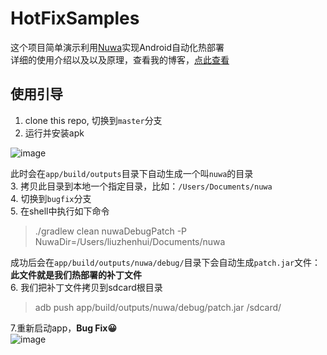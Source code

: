 # HotFixSamples

这个项目简单演示利用[Nuwa](https://github.com/jasonross/Nuwa)实现Android自动化热部署  
详细的使用介绍以及以及原理，查看我的博客，[点此查看](http://archmages.github.io/2015/12/29/Nuwa-HotFix/)

## 使用引导
1. clone this repo, 切换到`master`分支
2. 运行并安装apk
  
![image](http://ww1.sinaimg.cn/large/53488390gw1ezgrk4q1bpj20ax0j9glt.jpg)    

 此时会在`app/build/outputs`目录下自动生成一个叫`nuwa`的目录  
3. 拷贝此目录到本地一个指定目录，比如：`/Users/Documents/nuwa`  
4. 切换到`bugfix`分支  
5. 在shell中执行如下命令  
> ./gradlew clean nuwaDebugPatch -P NuwaDir=/Users/liuzhenhui/Documents/nuwa
  
成功后会在`app/build/outputs/nuwa/debug/`目录下会自动生成`patch.jar`文件：  
**此文件就是我们热部署的补丁文件**  
6. 我们把补丁文件拷贝到sdcard根目录  
> adb push app/build/outputs/nuwa/debug/patch.jar /sdcard/

7.重新启动app，**Bug Fix😀**  
![image](http://ww1.sinaimg.cn/large/53488390gw1ezgrl1y3odj20ax0jcmxe.jpg)
